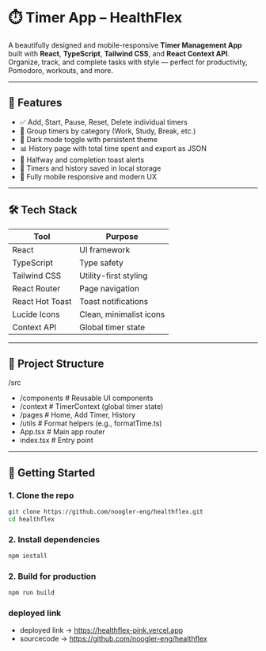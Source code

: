 # ⏱️ Timer App – HealthFlex

A beautifully designed and mobile-responsive **Timer Management App** built with **React**, **TypeScript**, **Tailwind CSS**, and **React Context API**. Organize, track, and complete tasks with style — perfect for productivity, Pomodoro, workouts, and more.

---

## 🚀 Features

- ✅ Add, Start, Pause, Reset, Delete individual timers
- 📂 Group timers by category (Work, Study, Break, etc.)
- 🌙 Dark mode toggle with persistent theme
- 📊 History page with total time spent and export as JSON
- 🧠 Halfway and completion toast alerts
- 💾 Timers and history saved in local storage
- 📱 Fully mobile responsive and modern UX

---

## 🛠️ Tech Stack

| Tool           | Purpose                  |
|----------------|--------------------------|
| React          | UI framework             |
| TypeScript     | Type safety              |
| Tailwind CSS   | Utility-first styling    |
| React Router   | Page navigation          |
| React Hot Toast| Toast notifications      |
| Lucide Icons   | Clean, minimalist icons  |
| Context API    | Global timer state       |

---

## 📂 Project Structure

/src
- /components # Reusable UI components
- /context # TimerContext (global timer state)
- /pages # Home, Add Timer, History
- /utils # Format helpers (e.g., formatTime.ts)
- App.tsx # Main app router
- index.tsx # Entry point


---

## 🔧 Getting Started

### 1. Clone the repo

```bash
git clone https://github.com/noogler-eng/healthflex.git
cd healthflex
```

### 2. Install dependencies
```bash
npm install
```

### 2. Build for production
```bash
npm run build
```

### deployed link 
- deployed link -> https://healthflex-pink.vercel.app
- sourcecode -> https://github.com/noogler-eng/healthflex
